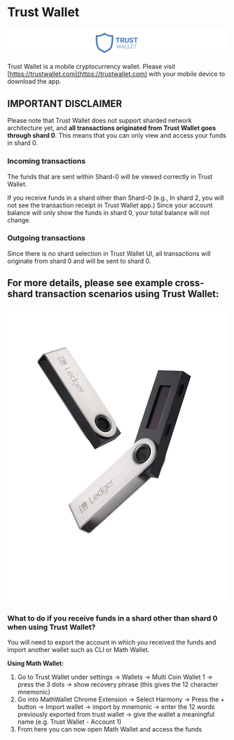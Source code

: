 # Trust Wallet

![](../.gitbook/assets/screen-shot-2020-01-15-at-8.42.26-am.png)

Trust Wallet is a mobile cryptocurrency wallet. Please visit [https://trustwallet.com](https://trustwallet.com) with your mobile device to download the app.

## IMPORTANT DISCLAIMER

Please note that Trust Wallet does not support sharded network architecture yet, and **all transactions originated from Trust Wallet goes through shard 0**. This means that you can only view and access your funds in shard 0. 

### Incoming transactions

The funds that are sent within Shard-0 will be viewed correctly in Trust Wallet. 

If you receive funds in a shard other than Shard-0 \(e.g., In shard 2, you will not see the transaction receipt in Trust Wallet app.\) Since your account balance will only show the funds in shard 0, your total balance will not change. 

### Outgoing transactions

Since there is no shard selection in Trust Wallet UI, all transactions will originate from shard 0 and will be sent to shard 0.

## **For more details, please see example cross-shard transaction scenarios using Trust Wallet:**

![](../.gitbook/assets/image%20%2834%29.png)



### What to do if you receive funds in a shard other than shard 0 when using Trust Wallet?

You will need to export the account in which you received the funds and import another wallet such as CLI or Math Wallet.

**Using Math Wallet:**

1. Go to Trust Wallet under settings -&gt; Wallets -&gt; Multi Coin Wallet 1 -&gt; press the 3 dots -&gt; show recovery phrase \(this gives the 12 character mnemonic\)
2. Go into MathWallet Chrome Extension -&gt; Select Harmony -&gt; Press the + button -&gt; Import wallet -&gt; import by mnemonic -&gt; enter the 12 words previously exported from trust wallet -&gt; give the wallet a meaningful name \(e.g. Trust Wallet - Account 1\) 
3. From here you can now open Math Wallet and access the funds





